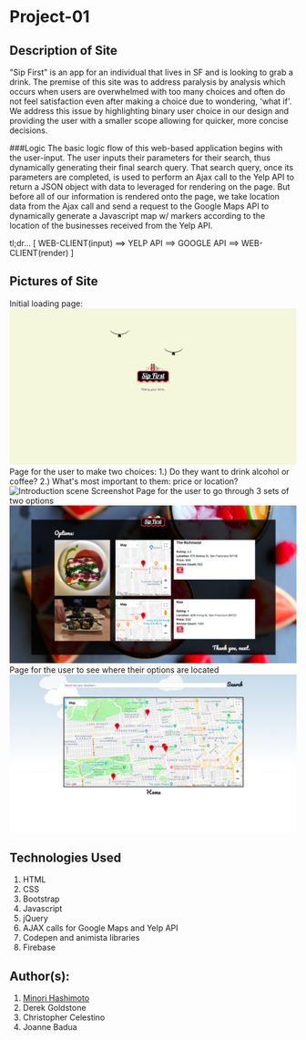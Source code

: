 # Project-01

## Description of Site
"Sip First" is an app for an individual that lives in SF and is looking to grab a drink. The premise of this site was to address paralysis by analysis which occurs when users are overwhelmed with too many choices and often do not feel satisfaction even after making a choice due to wondering, 'what if'. We address this issue by highlighting binary user choice in our design and providing the user with a smaller scope allowing for quicker, more concise decisions. 

###Logic
The basic logic flow of this web-based application begins with the user-input. The user inputs their parameters for their search, thus dynamically generating their final search query. That search query, once its parameters are completed, is used to perform an Ajax call to the Yelp API to return a JSON object with data to leveraged for rendering on the page. But before all of our information is rendered onto the page, we take location data from the Ajax call and send a request to the Google Maps API to dynamically generate a Javascript map w/ markers according to the location of the businesses received from the Yelp API.

tl;dr... [ WEB-CLIENT(input) ==> YELP API ==> GOOGLE API ==> WEB-CLIENT(render) ]

## Pictures of Site
Initial loading page: 
![Loading page Screenshot](assets/Images/site-1.png)
Page for the user to make two choices:
1.) Do they want to drink alcohol or coffee?
2.) What's most important to them: price or location? 
![Introduction scene Screenshot](assets/Images/site-2.gif)
Page for the user to go through 3 sets of two options
![Battlescene Screenshot](assets/Images/site-4.png)
Page for the user to see where their options are located
![Battlescene Screenshot](assets/Images/site-5.png)

## Technologies Used
1. HTML 
2. CSS
3. Bootstrap
4. Javascript
5. jQuery
6. AJAX calls for Google Maps and Yelp API
7. Codepen and animista libraries
8. Firebase

## Author(s): 
1. [Minori Hashimoto](https://github.com/minori-fh)
2. Derek Goldstone
3. Christopher Celestino
4. Joanne Badua
